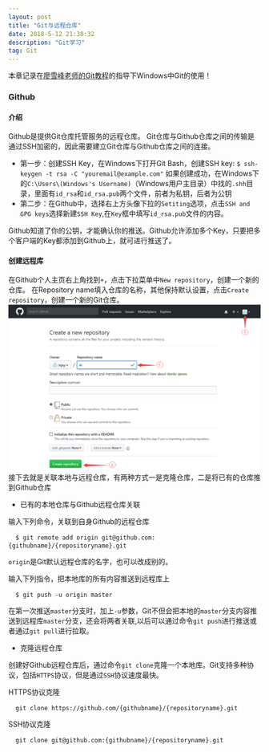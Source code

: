 ```yaml
---
layout: post
title: "Git与远程仓库"
date: 2018-5-12 21:30:32 
description: "Git学习"
tag: Git
---
```


本章记录在[廖雪峰老师的Git教程](https://www.liaoxuefeng.com/wiki/0013739516305929606dd18361248578c67b8067c8c017b000)的指导下Windows中Git的使用！

### Github

#### 介绍
Github是提供Git仓库托管服务的远程仓库。
Git仓库与Github仓库之间的传输是通过SSH加密的，因此需要建立Git仓库与Github仓库之间的连接。

* 第一步：创建SSH Key，在Windows下打开Git Bash，创建SSH key:
  `$ ssh-keygen -t rsa -C "youremail@example.com"`
  如果创建成功，在Windows下的`C:\Users\(Windows's Username)`（Windows用户主目录）中找的`.shh`目录，里面有`id_rsa`和`id_rsa.pub`两个文件，前者为私钥，后者为公钥
* 第二步：在Github中，选择右上方头像下拉的`Setiting`选项，点击`SSH and GPG keys`选择新建`SSH Key`,在`Key`框中填写`id_rsa.pub`文件的内容。

Github知道了你的公钥，才能确认你的推送。Github允许添加多个Key，只要把多个客户端的Key都添加到Github上，就可进行推送了。

#### 创建远程库
在Github个人主页右上角找到`+`，点击下拉菜单中`New repository`，创建一个新的仓库。
在Repository name填入仓库的名称，其他保持默认设置，点击`Create repository`，创建一个新的Git仓库。
![Github创建仓库](/images/git/newrepository.png)
接下去就是关联本地与远程仓库，有两种方式一是克隆仓库，二是将已有的仓库推到Github仓库
* 已有的本地仓库与Github远程仓库关联
  
输入下列命令，关联到自身Github的远程仓库
```
  $ git remote add origin git@github.com:{githubname}/{repositoryname}.git
```
`origin`是Git默认远程仓库的名字，也可以改成别的。

输入下列指令，把本地库的所有内容推送到远程库上
```
  $ git push -u origin master
```
在第一次推送`master`分支时，加上`-u`参数，Git不但会把本地的`master`分支内容推送到远程库`master`分支，还会将两者关联,以后可以通过命令`git push`进行推送或者通过`git pull`进行拉取。
* 克隆远程仓库

创建好Github远程仓库后，通过命令`git clone`克隆一个本地库。Git支持多种协议，包括`HTTPS`协议，但是通过`SSH`协议速度最快。

HTTPS协议克隆
```
  git clone https://github.com/{githubname}/{repositoryname}.git
```
SSH协议克隆
```
  git clone git@github.com:{githubname}/{repositoryname}.git
```











